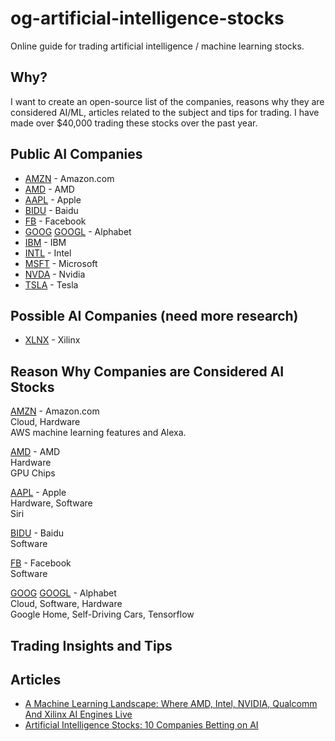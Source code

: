 # og-artificial-intelligence-stocks
Online guide for trading artificial intelligence / machine learning stocks. 

## Why?
I want to create an open-source list of the companies, reasons why they are considered AI/ML, articles related to the subject and tips for trading. I have made over $40,000 trading these stocks over the past year. 

## Public AI Companies

* [AMZN](http://www.cnbc.com/quotes/?symbol=AMZN) - Amazon.com
* [AMD](http://www.cnbc.com/quotes/?symbol=AMD) - AMD
* [AAPL](http://www.cnbc.com/quotes/?symbol=AAPL) - Apple
* [BIDU](http://www.cnbc.com/quotes/?symbol=BIDU) - Baidu
* [FB](http://www.cnbc.com/quotes/?symbol=FB) - Facebook
* [GOOG](http://www.cnbc.com/quotes/?symbol=GOOG) [GOOGL](http://www.cnbc.com/quotes/?symbol=GOOGL)  - Alphabet
* [IBM](http://www.cnbc.com/quotes/?symbol=IBM) - IBM
* [INTL](http://www.cnbc.com/quotes/?symbol=INTL) - Intel
* [MSFT](http://www.cnbc.com/quotes/?symbol=MSFT) - Microsoft
* [NVDA](http://www.cnbc.com/quotes/?symbol=NVDA) - Nvidia
* [TSLA](http://www.cnbc.com/quotes/?symbol=TSLA) - Tesla

## Possible AI Companies (need more research)
* [XLNX](http://www.cnbc.com/quotes/?symbol=XLNX) - Xilinx


## Reason Why Companies are Considered AI Stocks

[AMZN](http://www.cnbc.com/quotes/?symbol=AMZN) - Amazon.com  
Cloud, Hardware  
AWS machine learning features and Alexa.

[AMD](http://www.cnbc.com/quotes/?symbol=AMD) - AMD  
Hardware  
GPU Chips  

[AAPL](http://www.cnbc.com/quotes/?symbol=AAPL) - Apple  
Hardware, Software  
Siri  

[BIDU](http://www.cnbc.com/quotes/?symbol=BIDU) - Baidu  
Software  

[FB](http://www.cnbc.com/quotes/?symbol=FB) - Facebook  
Software  

[GOOG](http://www.cnbc.com/quotes/?symbol=GOOG) [GOOGL](http://www.cnbc.com/quotes/?symbol=GOOGL)  - Alphabet  
Cloud, Software, Hardware  
Google Home, Self-Driving Cars, Tensorflow

## Trading Insights and Tips


## Articles
* [A Machine Learning Landscape: Where AMD, Intel, NVIDIA, Qualcomm And Xilinx AI Engines Live](https://www.forbes.com/sites/moorinsights/2017/03/03/a-machine-learning-landscape-where-amd-intel-nvidia-qualcomm-and-xilinx-ai-engines-live/#1968fcaa742f)
* [Artificial Intelligence Stocks: 10 Companies Betting on AI](http://money.usnews.com/investing/articles/2017-03-31/artificial-intelligence-stocks-10-companies-betting-on-ai)

